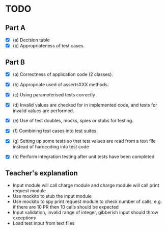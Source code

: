 # TODO
## Part A
- [X] (a) Decision table  
- [X] (b) Appropriateness of test cases.

## Part B
- [X] (a) Correctness of application code (2 classes).  
- [X] (b) Appropriate used of assertsXXX methods.  
- [X] (c) Using parameterised tests correctly  
- [X] (d) Invalid values are checked for in implemented code, and tests for invalid values are performed.  
- [X] (e) Use of test doubles, mocks, spies or stubs for testing.  
- [X] (f) Combining test cases into test suites  
- [X] (g) Setting up some tests so that test values are read from a text file instead of hardcoding into test code
- [X] (h) Perform integration testing after unit tests have been completed


## Teacher's explanation
- Input module will call charge module and charge module will call print request module
- Use mockito to stub the input module
- Use mockito to spy print request module to check number of calls, e.g. if there are 10 PR then 10 calls should be expected
- Input validation, invalid range of integer, gibberish input should throw exceptions
- Load test input from text files 

